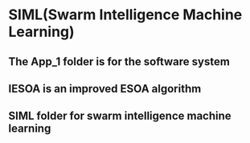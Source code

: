 # SIML(Swarm Intelligence Machine Learning)
## The App_1 folder is for the software system
## IESOA is an improved ESOA algorithm
## SIML folder for swarm intelligence machine learning

